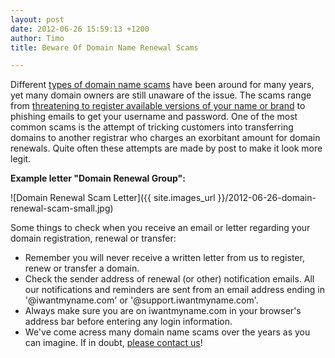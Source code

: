 ```yaml
---
layout: post
date: 2012-06-26 15:59:13 +1200
author: Timo
title: Beware Of Domain Name Renewal Scams

---
```


Different [types of domain name scams](http://en.wikipedia.org/wiki/Domain_name_scams) have been around for many years, yet many domain owners are still unaware of the issue. The scams range from [threatening to register available versions of your name or brand](http://www.marco.org/2010/09/23/the-asian-domain-name-extortion-scam) to phishing emails to get your username and password. One of the most common scams is the attempt of tricking customers into transferring domains to another registrar who charges an exorbitant amount for domain renewals. Quite often these attempts are made by post to make it look more legit.

**Example letter "Domain Renewal Group":**

![Domain Renewal Scam Letter]({{ site.images_url }}/2012-06-26-domain-renewal-scam-small.jpg)

Some things to check when you receive an email or letter regarding your domain registration, renewal or transfer:

- Remember you will never receive a written letter from us to register, renew or transfer a domain.
- Check the sender address of renewal (or other) notification emails. All our notifications and reminders are sent from an email address ending in '@iwantmyname.com' or '@support.iwantmyname.com'.
- Always make sure you are on iwantmyname.com in your browser's address bar before entering any login information.
- We've come acress many domain name scams over the years as you can imagine. If in doubt, [please contact us](https://iwantmyname.com/support)!
